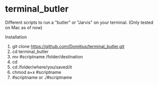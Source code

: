 # terminal_butler
Different scripts to run a "butler" or "Jarvis" on your terminal.
(Only tested on Mac as of now)

Installation

1. git clone https://github.com/Domitius/terminal_butler.git
2. cd terminal_butler
3. mv #scriptname /folder/destination
4. cd
5. cd /folder/where/you/saved/it
6. chmod a+x #scriptname
7. #scriptname or ./#scriptname
